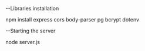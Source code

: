 --Libraries installation

npm install express cors body-parser pg bcrypt dotenv

--Starting the server

node server.js
